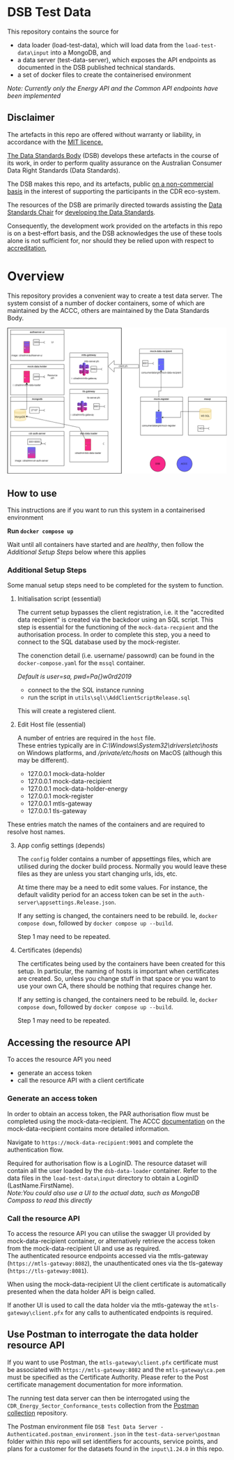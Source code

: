 
# DSB Test Data

This repository contains the source for

- data loader (load-test-data), which will load data from the `load-test-data\input` into a MongoDB, and 
- a data server (test-data-server), which exposes the API endpoints as documented in the DSB published technical standards.
- a set of docker files to create the containerised environment

*Note: Currently only the Energy API and the Common API endpoints have been implemented*

## Disclaimer

The artefacts in this repo are offered without warranty or liability, in accordance with the [MIT licence.](https://github.com/ConsumerDataStandardsAustralia/java-artefacts/blob/master/LICENSE)

[The Data Standards Body](https://www.csiro.au/en/News/News-releases/2018/Data61-appointed-to-Data-Standards-Body-role)
(DSB) develops these artefacts in the course of its work, in order to perform quality assurance on the Australian Consumer Data Right Standards (Data Standards).

The DSB makes this repo, and its artefacts, public [on a non-commercial basis](https://github.com/ConsumerDataStandardsAustralia/java-artefacts/blob/master/LICENSE)
in the interest of supporting the participants in the CDR eco-system.

The resources of the DSB are primarily directed towards assisting the [Data Standards Chair](https://consumerdatastandards.gov.au/about/)
for [developing the Data Standards](https://github.com/ConsumerDataStandardsAustralia/standards).

Consequently, the development work provided on the artefacts in this repo is on a best-effort basis,
and the DSB acknowledges the use of these tools alone is not sufficient for, nor should they be relied upon
with respect to [accreditation](https://www.accc.gov.au/focus-areas/consumer-data-right-cdr-0/cdr-draft-accreditation-guidelines),

# Overview

This repository provides a convenient way to create a test data server. The system consist of a number of docker containers, some of which are maintained by the ACCC, others are maintained by the Data Standards Body.

![alt text](images/InfosecIntegration.png)

## How to use

This instructions are if you want to run this system in a containerised environment

**Run `docker compose up`**

Wait until all containers have started and are *healthy*, then follow the *Additional Setup Steps* below where this applies

### Additional Setup Steps

Some manual setup steps need to be completed for the system to function. 

1. Initialisation script (essential)

   The current setup bypasses the client registration, i.e. it the "accredited data recipient" is created via the backdoor using an SQL script.
   This step is essential for the functioning of the `mock-data-recpient` and the authorisation process.
   In order to complete this step, you a need to connect to the SQL database used by the mock-register.
   
   The conenction detail (i.e. username/ passowrd) can be found in the `docker-compose.yaml` for the `mssql` container.
   
   *Default is user=sa, pwd=Pa{}w0rd2019*

   - connect to the the SQL instance running
   - run the script in `utils\sql\\AddClientScriptRelease.sql`

   This will create a registered client.

2. Edit Host file  (essential)
   
   A number of entries are required in the `host` file.</br>These entries typically are in *C:\Windows\System32\drivers\etc\hosts* on Windows platforms, and */private/etc/hosts* on MacOS (although this may be different).

   - 127.0.0.1 mock-data-holder
   - 127.0.0.1 mock-data-recipient
   - 127.0.0.1 mock-data-holder-energy
   - 127.0.0.1 mock-register
   - 127.0.0.1 mtls-gateway
   - 127.0.0.1 tls-gateway

These entries match the names of the containers and are required to resolve host names.

3. App config settings (depends)
   
   The `config` folder contains a number of appsettings files, which are utilised during the docker build process.
   Normally you would leave these files as they are unless you start changing urls, ids, etc.

   At time there may be a need to edit some values. For instance, the default validity period for an access token can be set in the `auth-server\appsettings.Release.json`.

   If any setting is changed, the containers need to be rebuild.
   Ie, `docker compose down`, followed by `docker compose up --build`.
   
   Step 1 may need to be repeated.

4. Certificates (depends)
   
   The certificates being used by the containers have been created for this setup. In particular, the naming of hosts is important when certificates are created. So, unless you change stuff in that space or you want to use your own CA, there should be nothing that requires change her.

   If any setting is changed, the containers need to be rebuild.
   Ie, `docker compose down`, followed by `docker compose up --build`.
   
   Step 1 may need to be repeated.

## Accessing the resource API

To acces the resource API you need
- generate an access token
- call the resource API with a client certificate

### Generate an access token

In order to obtain an access token, the PAR authorisation flow must be completed using the mock-data-recipient. The ACCC [documentation](https://github.com/ConsumerDataRight/mock-data-recipient) on the mock-data-recipient contains more detailed information.

Navigate to `https://mock-data-recipient:9001` and complete the authentication flow.

Required for authorisation flow is a LoginID. The resource dataset will contain all the user loaded by the `dsb-data-loader` container. Refer to the data files in the `load-test-data\input` directory to obtain a LoginID (LastName.FirstName).</br>
*Note:You could also use a UI to the actual data, such as MongoDB Compass to read this directly*

### Call the resource API

To access the resource API you can utilise the swagger UI provided by mock-data-recipient container, or alternatively retrieve the access token from the mock-data-recipient UI and use as required.</br> The authenticated resource endpoints accessed via the mtls-gateway (`https://mtls-gateway:8082`), the unauthenticated ones via the tls-gateway (`https://tls-gateway:8081`).

When using the mock-data-recipient UI the client certificate is automatically presented when the data holder API is beign called.

If another UI is used to call the data holder via the mtls-gateway the `mtls-gateway\client.pfx` for any calls to authenticated endpoints is required.

## Use Postman to interrogate the data holder resource API

If you want to use Postman, the `mtls-gateway\client.pfx` certificate must be associated with `https://mtls-gateway:8082` and the `mtls-gateway\ca.pem` must be specified as the Certificate Authority. Please refer to the Post certificate management documentation for more information.

The running test data server can then be interrogated using the `CDR_Energy_Sector_Conformance_tests` collection
from the [Postman collection](https://github.com/ConsumerDataStandardsAustralia/dsb-postman) repository.

The Postman environment file `DSB Test Data Server - Authenticated.postman_environment.json` in the `test-data-server\postman` folder within *this* repo will set identifiers for accounts, service points, and plans for a customer for the datasets found in the `input\1.24.0` in this repo.


